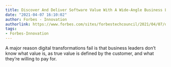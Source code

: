 ```yaml
---
title: Discover And Deliver Software Value With A Wide-Angle Business Lens
date: "2021-04-07 16:10:02"
author: Forbes - Innovation
authorlink: https://www.forbes.com/sites/forbestechcouncil/2021/04/07/discover-and-deliver-software-value-with-a-wide-angle-business-lens/
tags:
- Forbes-Innovation
---
```

A major reason digital transformations fail is that business leaders don’t know what value is, as true value is defined by the customer, and what they’re willing to pay for.